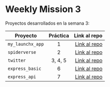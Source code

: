 # Weekly Mission 3

Proyectos desarrollados en la semana 3:

| Proyecto | Práctica | Link al repo |
| ------------- |:-------------:| -----:|
|`my_launchx_app`|1|[Link al repo](https://github.com/aydin-due/my_launchx_app)|
|`spiderverse`|2|[Link al repo](https://github.com/aydin-due/spiderverse)|
|`twitter`|3, 4, 5|[Link al repo](https://github.com/aydin-due/twitter)|
|`express_basic`|6|[Link al repo](https://github.com/aydin-due/express_basic)|
|`express_api`|7|[Link al repo](https://github.com/LaunchX-InnovaccionVirtual/MissionNodeJS)|
